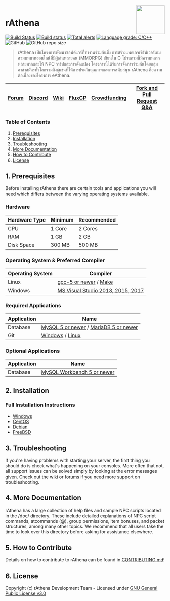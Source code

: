 <img src="branding/logo.png" align="right" height="90" />

# rAthena
[![Build Status](https://travis-ci.org/rathena/rathena.png?branch=master)](https://travis-ci.org/rathena/rathena) [![Build status](https://ci.appveyor.com/api/projects/status/8574b8nlwd57loda/branch/master?svg=true)](https://ci.appveyor.com/project/rAthenaAPI/rathena/branch/master) [![Total alerts](https://img.shields.io/lgtm/alerts/g/rathena/rathena.svg?logo=lgtm&logoWidth=18)](https://lgtm.com/projects/g/rathena/rathena/alerts/) [![Language grade: C/C++](https://img.shields.io/lgtm/grade/cpp/g/rathena/rathena.svg?logo=lgtm&logoWidth=18)](https://lgtm.com/projects/g/rathena/rathena/context:cpp) ![GitHub](https://img.shields.io/github/license/rathena/rathena.svg) ![GitHub repo size](https://img.shields.io/github/repo-size/rathena/rathena.svg)
> rAthena เป็นโครงการพัฒนาซอฟต์แวร์ที่ทำงานร่วมกันซึ่ง การสร้างแพคเกจเซิร์ฟเวอร์เกมสวมบทบาทออนไลน์ที่มีผู้เล่นหลายคน (MMORPG) เขียนใน C โปรแกรมนี้มีความหลากหลายมากและให้ NPC วาร์ปและการดัดแปลง โครงการนี้ได้รับการจัดการร่วมกันโดยกลุ่มอาสาสมัครทั่วโลกรวมถึงชุมชนที่ให้การประกันคุณภาพและการสนับสนุน rAthena คือความต่อเนื่องของโครงการ eAthena.

[Forum](https://rathena.org/board)|[Discord](https://rathena.org/discord)|[Wiki](https://github.com/rathena/rathena/wiki)|[FluxCP](https://github.com/rathena/FluxCP)|[Crowdfunding](https://rathena.org/board/crowdfunding/)|[Fork and Pull Request Q&A](https://rathena.org/board/topic/86913-pull-request-qa/)
--------|--------|--------|--------|--------|--------

### Table of Contents
1. [Prerequisites](#1-prerequisites)
2. [Installation](#2-installation)
3. [Troubleshooting](#3-troubleshooting)
4. [More Documentation](#4-more-documentation)
5. [How to Contribute](#5-how-to-contribute)
6. [License](#6-license)

## 1. Prerequisites
Before installing rAthena there are certain tools and applications you will need which
differs between the varying operating systems available.

### Hardware
Hardware Type | Minimum | Recommended
------|------|------
CPU | 1 Core | 2 Cores
RAM | 1 GB | 2 GB
Disk Space | 300 MB | 500 MB

### Operating System & Preferred Compiler
Operating System | Compiler
------|------
Linux  | [gcc-5 or newer](https://www.gnu.org/software/gcc/gcc-5/) / [Make](https://www.gnu.org/software/make/)
Windows | [MS Visual Studio 2013, 2015, 2017](https://www.visualstudio.com/downloads/)

### Required Applications
Application | Name
------|------
Database | [MySQL 5 or newer](https://www.mysql.com/downloads/) / [MariaDB 5 or newer](https://downloads.mariadb.org/)
Git | [Windows](https://gitforwindows.org/) / [Linux](https://git-scm.com/download/linux)

### Optional Applications
Application | Name
------|------
Database | [MySQL Workbench 5 or newer](http://www.mysql.com/downloads/workbench/)

## 2. Installation 

### Full Installation Instructions
  * [Windows](https://github.com/rathena/rathena/wiki/Install-on-Windows)
  * [CentOS](https://github.com/rathena/rathena/wiki/Install-on-Centos)
  * [Debian](https://github.com/rathena/rathena/wiki/Install-on-Debian)
  * [FreeBSD](https://github.com/rathena/rathena/wiki/Install-on-FreeBSD)

## 3. Troubleshooting

If you're having problems with starting your server, the first thing you should
do is check what's happening on your consoles. More often that not, all support issues
can be solved simply by looking at the error messages given. Check out the [wiki](https://github.com/rathena/rathena/wiki)
or [forums](https://rathena.org/forum) if you need more support on troubleshooting.

## 4. More Documentation
rAthena has a large collection of help files and sample NPC scripts located in the /doc/
directory. These include detailed explanations of NPC script commands, atcommands (@),
group permissions, item bonuses, and packet structures, among many other topics. We
recommend that all users take the time to look over this directory before asking for
assistance elsewhere.

## 5. How to Contribute
Details on how to contribute to rAthena can be found in [CONTRIBUTING.md](https://github.com/rathena/rathena/blob/master/.github/CONTRIBUTING.md)!

## 6. License
Copyright (c) rAthena Development Team - Licensed under [GNU General Public License v3.0](https://github.com/rathena/rathena/blob/master/LICENSE)
